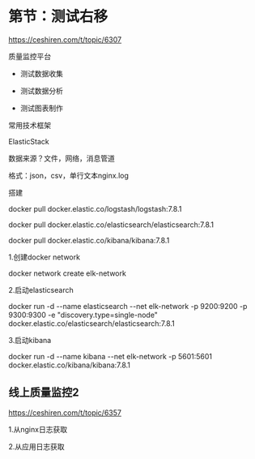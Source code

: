 # 第节：测试右移

https://ceshiren.com/t/topic/6307

质量监控平台

- 测试数据收集

- 测试数据分析

- 测试图表制作



常用技术框架

ElasticStack

数据来源？文件，网络，消息管道

格式：json，csv，单行文本nginx.log



搭建

docker pull docker.elastic.co/logstash/logstash:7.8.1 

docker pull docker.elastic.co/elasticsearch/elasticsearch:7.8.1 

docker pull docker.elastic.co/kibana/kibana:7.8.1



1.创建docker network

docker network create elk-network

2.启动elasticsearch

docker run -d --name elasticsearch --net elk-network -p 9200:9200 -p 9300:9300 -e "discovery.type=single-node" docker.elastic.co/elasticsearch/elasticsearch:7.8.1

3.启动kibana

docker run -d --name kibana --net elk-network -p 5601:5601 docker.elastic.co/kibana/kibana:7.8.1



## 线上质量监控2

https://ceshiren.com/t/topic/6357

1.从nginx日志获取

2.从应用日志获取



